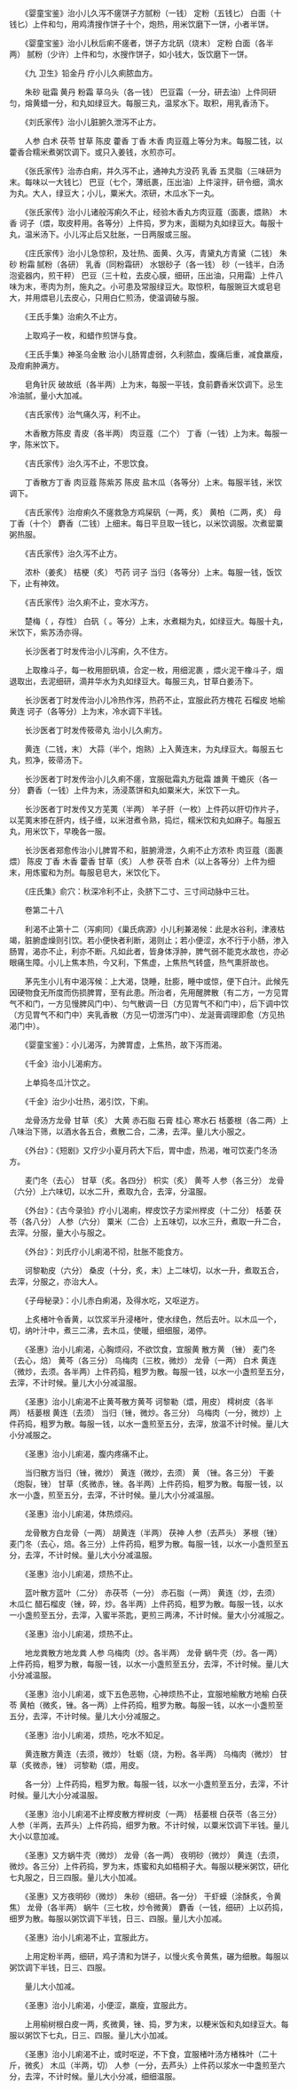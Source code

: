 <!-- { "loadSidebar": true } -->
　　《婴童宝鉴》治小儿久泻不瘥饼子方腻粉（一钱） 定粉（五钱匕） 白面（十钱匕）上件和匀，用鸡清搜作饼子十个，炮热，用米饮磨下一饼，小者半饼。

　　《婴童宝鉴》治小儿秋后痢不瘥者，饼子方北矾（烧末） 定粉 白面（各半两） 腻粉（少许）上件和匀，水搜作饼子，如小钱大，饭饮磨下一饼。

　　《九 卫生》铅金丹 疗小儿久痢脓血方。

　　朱砂 砒霜 黄丹 粉霜 草乌头（各一钱） 巴豆霜（一分，研去油）上件同研匀，熔黄蜡一分，和丸如绿豆大。每服三丸，温浆水下。取积，用乳香汤下。

　　《刘氏家传》治小儿脏腑久泄泻不止方。

　　人参 白术 茯苓 甘草 陈皮 藿香 丁香 木香 肉豆蔻上等分为末。每服二钱，以藿香合糯米煮粥饮调下。或只入姜钱，水煎亦可。

　　《张氏家传》治赤白痢，并久泻不止，通神丸方没药 乳香 五灵脂（三味研为末。每味以一大钱匕） 巴豆（七个，薄纸裹，压出油）上件滚拌，研令细，滴水为丸。大人，绿豆大；小儿，粟米大。浓研，木瓜水下一丸。

　　《张氏家传》治小儿诸般泻痢久不止，经验木香丸方肉豆蔻（面裹，煨熟） 木香 诃子（煨，取皮秤用。各等分）上件捣，罗为末，面糊为丸如绿豆大。每服十丸，温米汤下。小儿泻止后又肚胀，一日两服或三服。

　　《庄氏家传》治小儿急惊积，及壮热、面黄、久泻，青黛丸方青黛（二钱） 朱砂 粉霜 腻粉（各研） 乳香（同粉霜研） 水银砂子（各一钱） 砂（一钱半，白汤泡瓷器内，煎干秤） 巴豆（三十粒，去皮心膜，细研，压出油，只用霜）上件八味为末，枣肉为剂，施丸之。小可患及常服绿豆大。取惊积，每服豌豆大或皂皂大，并用煨皂儿去皮心，只用白仁煎汤，使温调破与服。

　　《王氏手集》治痢久不止方。

　　上取鸡子一枚，和蜡作煎饼与食。

　　《王氏手集》神圣乌金散 治小儿肠胃虚弱，久利脓血，腹痛后重，减食羸瘦，及疳痢肿满方。

　　皂角针灰 破故纸（各半两）上为末，每服一平钱，食前麝香米饮调下。忌生冷油腻，量小大加减。

　　《吉氏家传》治气痛久泻，利不止。

　　木香散方陈皮 青皮（各半两） 肉豆蔻（二个） 丁香（一钱）上为末。每服一字，陈米饮下。

　　《吉氏家传》治久泻不止，不思饮食。

　　丁香散方丁香 肉豆蔻 陈紫苏 陈皮 盐木瓜（各等分）上末。每服半钱，米饮调下。

　　《吉氏家传》治疳痢久不瘥救急方鸡屎矾（一两，炙） 黄柏（二两，炙） 母丁香（十个） 麝香（二钱）上细末。每日平旦取一钱匕，以米饮调服。次煮罂粟粥热服。

　　《吉氏家传》治久泻不止方。

　　浓朴（姜炙） 桔梗（炙） 芍药 诃子 当归（各等分）上末。每服一钱，饭饮下，止有神效。

　　《吉氏家传》治久痢不止，变水泻方。

　　楚梅（ ，存性） 白矾（ 。等分）上末，水煮糊为丸，如绿豆大。每服十丸，米饮下，紫苏汤亦得。

　　长沙医者丁时发传治小儿泻痢，久不住方。

　　上取橡斗子，每一枚用胆矾填，合定一枚，用细泥裹 ，煨火泥干橡斗子，烟退取出，去泥细研，滴井华水为丸如绿豆大。每服三丸，甘草白姜汤下。

　　长沙医者丁时发传治小儿冷热作泻，热药不止，宜服此药方槐花 石榴皮 地榆 黄连 诃子（各等分）上为末，冷水调下半钱。

　　长沙医者丁时发传筱帚丸 治小儿久痢方。

　　黄连（二钱，末） 大蒜（半个，炮熟）上入黄连末，为丸绿豆大。每服五七丸，煎净，筱帚汤下。

　　长沙医者丁时发传治小儿久痢不瘥，宜服砒霜丸方砒霜 雄黄 干蟾灰（各一分） 麝香（一钱）上件为末，汤浸蒸饼和丸如粟米大，米饮下一丸。

　　长沙医者丁时发传又方芜荑（半两） 羊子肝（一枚）上件药以肝切作片子，以芜荑末掺在肝内，线子缠，以米泔煮令熟，捣烂，糯米饮和丸如麻子。每服五丸，用米饮下，早晚各一服。

　　长沙医者郑愈传治小儿脾胃不和，脏腑滑泄，久痢不止方浓朴 肉豆蔻（面裹煨） 陈皮 丁香 木香 藿香 甘草（炙） 人参 茯苓 白术（以上各等分）上件为细末，用炼蜜和为剂。每服皂皂大，米饮化下。

　　《庄氏集》俞穴：秋深冷利不止，灸脐下二寸、三寸间动脉中三壮。

　　卷第二十八

　　利渴不止第十二（泻痢同）《巢氏病源》小儿利兼渴候：此是水谷利，津液枯竭，脏腑虚燥则引饮。若小便快者利断，渴则止；若小便涩，水不行于小肠，渗入肠胃，渴亦不止，利亦不断。凡如此者，皆身体浮肿，脾气弱不能克水故也，亦必眼痛生障。小儿上焦本热，今又利，下焦虚，上焦热气转盛，热气熏肝故也。

　　茅先生小儿有中渴泻候：上大渴，饶睡，肚膨，睡中或惊，便下白汁。此候先因硬物食无所度而伤损脾胃，至有此患。所治者，先用醒脾散（有二方，一方见胃气不和门，一方见慢脾风门中）、匀气散调一日（方见胃气不和门中），后下调中饮（方见胃气不和门中）夹乳香散（方见一切泄泻门中）、龙涎膏调理即愈（方见热渴门中）。

　　《婴童宝鉴》：小儿渴泻，为脾胃虚，上焦热，故下泻而渴。

　　《千金》治小儿渴痢方。

　　上单捣冬瓜汁饮之。

　　《千金》治少小壮热，渴引饮，下痢。

　　龙骨汤方龙骨 甘草（炙） 大黄 赤石脂 石膏 桂心 寒水石 栝萎根（各二两）上八味治下筛，以酒水各五合，煮散二合，二沸，去滓。量儿大小服之。

　　《外台》：《短剧》又疗少小夏月药大下后，胃中虚，热渴，唯可饮麦门冬汤方。

　　麦门冬（去心） 甘草（炙。各四分） 枳实（炙） 黄芩 人参（各三分） 龙骨（六分）上六味切，以水二升，煮取九合，去滓，分温服。

　　《外台》：《古今录验》疗小儿渴痢，榉皮饮子方梁州榉皮（十二分） 栝萎 茯苓（各八分） 人参（六分） 粟米（二合）上五味切，以水三升，煮取一升二合，去滓。分服，量大小与服之。

　　《外台》：刘氏疗小儿痢渴不彻，肚胀不能食方。

　　诃黎勒皮（六分） 桑皮（十分，炙，末）上二味切，以水一升，煮取五合，去滓，分服之，亦治大人。

　　《子母秘录》：小儿赤白痢渴，及得水吃，又呕逆方。

　　上炙楮叶令香黄，以饮浆半升浸楮叶，使水绿色，然后去叶。以木瓜一个，切，纳叶汁中，煮三二沸，去木瓜，使暖，细细服，渴停。

　　《圣惠》治小儿痢渴，心胸烦闷，不欲饮食，宜服黄 散方黄 （锉） 麦门冬（去心，焙） 黄芩（各三分） 乌梅肉（三枚，微炒） 龙骨（一两） 白术 黄连（微炒，去须。各半两）上件药捣，粗罗为散。每服一钱，以水一小盏煎至五分，去滓，不计时候。量儿大小分减温服。

　　《圣惠》治小儿痢渴不止黄芩散方黄芩 诃黎勒（煨，用皮） 樗树皮（各半两） 栝蒌根 黄连（去须） 当归（锉，微炒。各三分） 乌梅肉（一分，微炒）上件药捣，粗罗为散。每服一钱，以水一盏煎至五分，去滓，放温不计时候。量儿大小分减服之。

　　《圣惠》治小儿痢渴，腹内疼痛不止。

　　当归散方当归（锉，微炒） 黄连（微炒，去须） 黄 （锉。各三分） 干姜（炮裂，锉） 甘草（炙微赤，锉。各半两）上件药捣，粗罗为散。每服一钱，以水一小盏，煎至五分，去滓，不计时候。量儿大小分减温服。

　　《圣惠》治小儿痢渴，体热烦闷。

　　龙骨散方白龙骨（一两） 胡黄连（半两） 茯神 人参（去芦头） 茅根（锉） 麦门冬（去心，焙。各三分）上件药捣，粗罗为散。每服一钱，以水一小盏煎至五分，去滓，不计时候。量儿大小分减温服。

　　《圣惠》治小儿痢渴，烦热不止。

　　蓝叶散方蓝叶（二分） 赤茯苓（一分） 赤石脂（一两） 黄连（炒，去须） 木瓜仁 醋石榴皮（锉，碎，炒。各半两）上件药捣，粗罗为散。每服一钱，以水一小盏煎至五分，去滓，入蜜半茶匙，更煎三两沸，不计时候。量大小分减服之。

　　《圣惠》治小儿痢渴，烦热不止。

　　地龙粪散方地龙粪 人参 乌梅肉（炒。各半两） 龙骨 蜗牛壳（炒。各一两）上件药捣，粗罗为散，每服一钱，以水一小盏煎至五分，去滓，不计时候。量儿大小分减温服。

　　《圣惠》治小儿痢渴，或下五色恶物，心神烦热不止，宜服地榆散方地榆 白茯苓 黄柏（微炙，锉。各一两）上件药捣，粗罗为散。每服一钱，以水一小盏煎至五分，去滓，不计时候。量儿大小分减服之。

　　《圣惠》治小儿痢渴，烦热，吃水不知足。

　　黄连散方黄连（去须，微炒） 牡蛎（烧，为粉。各半两） 乌梅肉（微炒） 甘草（炙微赤，锉） 诃黎勒（煨，用皮。

　　各一分）上件药捣，粗罗为散。每服一钱，以水一小盏煎至五分，去滓，不计时候。量儿大小分减温服。

　　《圣惠》治小儿痢渴不止榉皮散方榉树皮（一两） 栝蒌根 白茯苓（各三分） 人参（半两，去芦头）上件药捣，细罗为散。不计时候，以粟米饮调下半钱。量儿大小以意加减。

　　《圣惠》又方蜗牛壳（微炒） 龙骨（各一两） 夜明砂（微炒） 黄连（去须，微炒。各三分）上件药捣，罗为末，炼蜜和丸如梧桐子大。每服以粳米粥饮，研化七丸服之，日三四服。量儿大小加减。

　　《圣惠》又方夜明砂（微炒） 朱砂（细研。各一分） 干虾蟆（涂酥炙，令黄焦） 龙骨（各半两） 蜗牛（三七枚，炒令微黄） 麝香（一钱，细研）上以药捣，细罗为散。每服以粥饮调下半钱，日三、四服。量儿大小加减。

　　《圣惠》治小儿痢渴不止，宜服此方。

　　上用定粉半两，细研，鸡子清和为饼子，以慢火炙令黄焦，碾为细散。每服以粥饮调下半钱，日三、四服。

　　量儿大小加减。

　　《圣惠》治小儿痢渴，小便涩，羸瘦，宜服此方。

　　上用榆树根白皮一两，炙微黄，锉、捣，罗为末，以粳米饭和丸如绿豆大。每服以粥饮下七丸，日三、四服。量儿大小加减。

　　《圣惠》治小儿痢渴不止，或时呕逆，不下食，宜服楮叶汤方楮株叶（二十斤，微炙） 木瓜（半两，切） 人参（一分，去芦头）上件药以浆水一中盏煎至六分，去滓，不计时候。量儿大小分减，细细温服。

